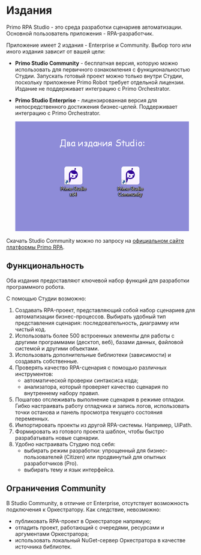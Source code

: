 # Издания

Primo RPA Studio - это среда разработки сценариев автоматизации. Основной пользователь приложения - RPA-разработчик.

Приложение имеет 2 издания - Enterprise и Community. Выбор того или иного издания зависит от вашей цели:
* **Primo Studio Community** - бесплатная версия, которую можно использовать для первичного ознакомления с функциональностью Студии. Запускать готовый проект можно только внутри Студии, поскольку приложение Primo Robot требует отдельной лицензии. Издание не поддерживает интеграцию с Primo Orchestrator.
* **Primo Studio Enterprise** - лицензированная версия для непосредственного достижения бизнес-целей. Поддерживает интеграцию с Primo Orchestrator.

  ![](<../.gitbook/assets/editions.png>)

Скачать Studio Community можно по запросу на [официальном сайте платформы Primo RPA](https://primo-rpa.ru/). 

## Функциональность 

Оба издания предоставляют ключевой набор функций для разработки программного робота. 

С помощью Студии возможно:

1. Создавать RPA-проект, представляющий собой набор сценариев для автоматизации бизнес-процессов. Выбирать удобный тип представления сценария: последовательность, диаграмму или чистый код.
1. Использовать более 500 встроенных элементы для работы с другими программами (десктоп, веб), базами данных, файловой системой и другими объектами. 
1. Использовать дополнительные библиотеки (зависимости) и создавать собственные.
1. Проверять качество RPA-сценария с помощью различных инструментов:
   * автоматической проверки синтаксиса кода;
   * анализатора, который проверяет качество сценария по внутреннему набору правил.
1. Пошагово отслеживать выполнение сценария в режиме отладки. Гибко настраивать работу отладчика и запись логов, использовать точки останова и панель просмотра текущего состояния переменных.
1. Импортировать проекты из другой RPA-системы. Например, UiPath. 
1. Формировать из готового проекта шаблон, чтобы быстро разрабатывать новые сценарии.
1. Удобно настраивать Студию под себя:
   * выбирать режим разработки: упрощенный для бизнес-пользователей (Citizen) или продвинутый для опытных разработчиков (Pro).
   * выбирать тему и язык интерфейса.


## Ограничения Community

В Studio Community, в отличие от Enterprise, отсутствует возможность подключения к Оркестратору.
Как следствие, невозможно:
* публиковать RPA-проект в Оркестраторе напрямую;
* отладить проект, работающий с очередями, ресурсами и аргументами Оркестратора;
* использовать локальный NuGet-сервер Оркестратора в качестве источника библиотек.
